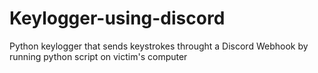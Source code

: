 # Keylogger-using-discord
Python keylogger that sends keystrokes throught a Discord Webhook by running python script on victim's computer
